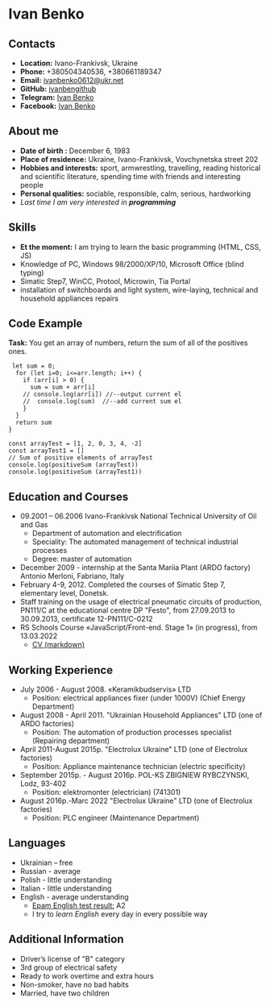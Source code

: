 # Ivan Benko
## Contacts
* **Location:** Ivano-Frankivsk, Ukraine
* **Phone:** +380504340536, +380661189347
*  **Email:** ivanbenko0612@ukr.net
* **GitHub:** [ivanbengithub](https://github.com/ivanbengithub)
* **Telegram:** [Ivan Benko](https://t.me/ivaben)
* **Facebook:** [Ivan Benko](https://www.facebook.com/ivan.benko.568)

## About me
* **Date of birth :** December 6, 1983
* **Place of residence:** Ukraine, Ivano-Frankivsk,  Vovchynetska street 202
* **Hobbies and interests:** sport, armwrestling, travelling, reading historical and scientific literature, spending time with friends and interesting people
* **Personal qualities:** sociable, responsible, calm, serious, hardworking
* *Last time I am very interested in **programming***

## Skills
* **Et the moment:** I am trying to learn the basic programming (HTML, CSS, JS)
* Knowledge of PC, Windows 98/2000/XP/10, Microsoft Office (blind typing)
* Simatic Step7, WinCC, Protool, Microwin, Tia Portal
* installation of switchboards and light system, wire-laying, technical and household appliances repairs

## Code Example
**Task:** You get an array of numbers, return the sum of all of the positives ones.

```function positiveSum(arr) {
 let sum = 0;
  for (let i=0; i<=arr.length; i++) {
    if (arr[i] > 0) {
      sum = sum + arr[i]
    // console.log(arr[i]) //--output current el
    //  console.log(sum)  //--add current sum el
    } 
  }
  return sum
}

const arrayTest = [1, 2, 0, 3, 4, -2]
const arrayTest1 = []
// Sum of positive elements of arrayTest
console.log(positiveSum (arrayTest))
console.log(positiveSum (arrayTest1))
```
## Education and Courses
* 09.2001 – 06.2006 
Ivano-Frankivsk National Technical University of Oil and Gas
  * Department of automation and electrification 
  * Speciality: The automated management of technical industrial processes 
  * Degree: master of automation 
* December 2009 - internship at the Santa Mariia Plant (ARDO  factory) Antonio  Merloni, Fabriano, Italy 
* February 4-9, 2012. Completed the courses of Simatic Step 7, elementary level, Donetsk. 
* Staff training on the usage of electrical pneumatic  circuits of production, PN111/C at the educational centre DP "Festo", from 27.09.2013 to 30.09.2013, certificate  12-PN111/C-0212
* RS Schools Course «JavaScript/Front-end. Stage 1» (in progress), from 13.03.2022
  * [CV (markdown)](https://ivanbengithub.github.io/rsschool-cv/cv)

## Working Experience
* July 2006 - August 2008. 
«Keramikbudservis» LTD
  * Position: electrical appliances fixer (under 1000V) (Chief Energy Department)
* August 2008 - April 2011.
"Ukrainian Household Appliances" LTD (one of ARDO factories) 
  * Position: The automation of production processes specialist (Repairing department)
* April 2011-August 2015р.
"Electrolux Ukraine"  LTD (one of Electrolux factories)
  * Position: Appliance maintenance technician (electric specificity)
* September 2015p. - August 2016р.
POL-KS ZBIGNIEW RYBCZYNSKI, Lodz, 93-402
  * Position: elektromonter (electrician) (741301)
* August 2016р.-Marc 2022
"Electrolux Ukraine"  LTD (one of Electrolux factories)
  * Position: PLC engineer (Maintenance  Department)

## Languages
* Ukrainian – free 
* Russian - average
* Polish - little understanding
* Italian - little understanding
* English - average understanding
  * [Epam English test result:](https://examinator.epam.com/Main/PersonalAssignments/311826) A2
  * I try to *learn English* every day in every possible way

## Additional Information
* Driver’s license of "В" category
* 3rd group of electrical safety 
* Ready to work overtime and extra hours
* Non-smoker, have no bad habits
* Married, have two children
